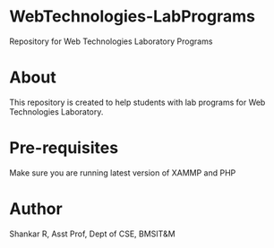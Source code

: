 # WebTechnologies-LabPrograms
Repository for Web Technologies Laboratory Programs 

# About
This repository is created to help students with lab programs for Web Technologies Laboratory. 

# Pre-requisites
Make sure you are running latest version of XAMMP and PHP 

# Author
Shankar R, Asst Prof, Dept of CSE, BMSIT&M
